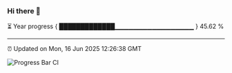### Hi there 👋

⏳ Year progress { █████████████▁▁▁▁▁▁▁▁▁▁▁▁▁▁▁▁▁ } 45.62 %

---

⏰ Updated on Mon, 16 Jun 2025 12:26:38 GMT

![Progress Bar CI](https://github.com/code-lakshay/GitHub-Actions-Demo/workflows/Progress%20Bar%20CI/badge.svg)
